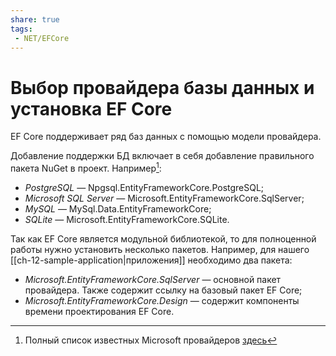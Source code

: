 ```yaml
---
share: true
tags:
 - NET/EFCore
---
```

# Выбор провайдера базы данных и установка EF Core
EF Core поддерживает ряд баз данных с помощью модели провайдера.

Добавление поддержки БД включает в себя добавление правильного пакета NuGet в проект. Например[^1]:
- *PostgreSQL* — Npgsql.EntityFrameworkCore.PostgreSQL;
- *Microsoft SQL Server* — Microsoft.EntityFrameworkCore.SqlServer;
- *MySQL* — MySql.Data.EntityFrameworkCore;
- *SQLite* — Microsoft.EntityFrameworkCore.SQLite.

[^1]:Полный список известных Microsoft провайдеров [здесь](https://docs.microsoft.com/en-us/ef/core/providers/?tabs=dotnet-core-cli)

Так как EF Core является модульной библиотекой, то для полноценной работы нужно установить несколько пакетов. Например, для нашего [[ch-12-sample-application|приложения]] необходимо два пакета:
- *Microsoft.EntityFrameworkCore.SqlServer* — основной пакет провайдера. Также содержит ссылку на базовый пакет EF Core;
- *Microsoft.EntityFrameworkCore.Design* — содержит компоненты времени проектирования EF Core.